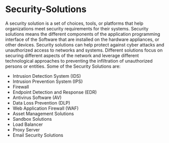 # Security-Solutions
A security solution is a set of choices, tools, or platforms that help organizations meet security requirements for their systems. Security solutions means the different components of the application programming interface of the Software that are installed on the hardware appliances, or other devices. Security solutions can help protect against cyber attacks and unauthorized access to networks and systems. Different solutions focus on securing different aspects of the network and leverage different technological approaches to preventing the infiltration of unauthorized persons or entities. 
Some of the Security Solutions are:
- Intrusion Detection System (IDS)
- Intrusion Prevention System (IPS)
- Firewall
- Endpoint Detection and Response (EDR)
- Antivirus Software (AV)
- Data Loss Prevention (DLP)
- Web Application Firewall (WAF)
- Asset Management Solutions
- Sandbox Solutions
- Load Balancer
- Proxy Server
- Email Security Solutions

